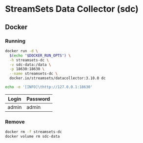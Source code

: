 # StreamSets Data Collector (sdc)

<!--
https://www.jowanza.com/blog/2018/9/8/real-time-station-tracking-ford-gobike-and-mapd
https://github.com/kunickiaj/streamsets-microservices-istio
-->

## Docker

### Running

```sh
docker run -d \
  $(echo "$DOCKER_RUN_OPTS") \
  -h streamsets-dc \
  -v sdc-data:/data \
  -p 18630:18630 \
  --name streamsets-dc \
  docker.io/streamsets/datacollector:3.10.0 dc
```

```sh
echo -e '[INFO]\thttp://127.0.0.1:18630'
```

| Login | Password |
| --- | --- |
| admin | admin |

### Remove

```sh
docker rm -f streamsets-dc
docker volume rm sdc-data
```
